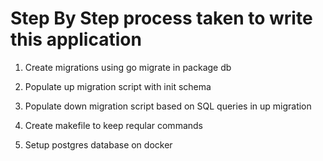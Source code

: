 # Step By Step process taken to write this application

1. Create migrations using go migrate in package db
2. Populate up migration script with init schema
3. Populate down migration script based on SQL queries in up migration

3. Create makefile to keep reqular commands
4.  Setup postgres database on docker